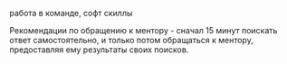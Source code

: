 





работа в команде, софт скиллы

Рекомендации по обращению к ментору - сначал 15 минут поискать ответ самостоятельно, и только потом обращаться к ментору, предоставляя ему результаты своих поисков.

